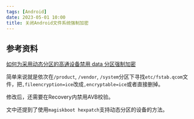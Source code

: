 ```yaml
---
tags: [Android]
date: 2023-05-01 10:00
title: 关闭Android文件系统强制加密
---
```


## 参考资料

[如何为采用动态分区的高通设备禁用 data 分区强制加密](https://pzqqt.github.io/2022/07/12/如何为采用动态分区的高通设备禁用-data-分区强制加密.html)

简单来说就是依次在`/product`, `/vendor`, `/system`分区下寻找`etc/fstab.qcom`文件，把`,fileencryption=ice`改成`,encryptable=ice`或者直接删掉。

修改后，还需要在Recovery内禁用AVB校验。

文中还提到了使用`magiskboot hexpatch`支持动态分区的设备的方法。
